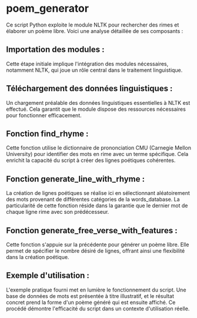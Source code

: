 # poem_generator
Ce script Python exploite le module NLTK pour rechercher des rimes et élaborer un poème libre. Voici une analyse détaillée de ses composants :

## Importation des modules : 
Cette étape initiale implique l'intégration des modules nécessaires, notamment NLTK, qui joue un rôle central dans le traitement linguistique.

## Téléchargement des données linguistiques : 
Un chargement préalable des données linguistiques essentielles à NLTK est effectué. Cela garantit que le module dispose des ressources nécessaires pour fonctionner efficacement.

## Fonction find_rhyme : 
Cette fonction utilise le dictionnaire de prononciation CMU (Carnegie Mellon University) pour identifier des mots en rime avec un terme spécifique. Cela enrichit la capacité du script à créer des lignes poétiques cohérentes.

## Fonction generate_line_with_rhyme : 
La création de lignes poétiques se réalise ici en sélectionnant aléatoirement des mots provenant de différentes catégories de la words_database. La particularité de cette fonction réside dans la garantie que le dernier mot de chaque ligne rime avec son prédécesseur.

## Fonction generate_free_verse_with_features : 
Cette fonction s'appuie sur la précédente pour générer un poème libre. Elle permet de spécifier le nombre désiré de lignes, offrant ainsi une flexibilité dans la création poétique.

## Exemple d'utilisation : 
L'exemple pratique fourni met en lumière le fonctionnement du script. Une base de données de mots est présentée à titre illustratif, et le résultat concret prend la forme d'un poème généré qui est ensuite affiché. Ce procédé démontre l'efficacité du script dans un contexte d'utilisation réelle.